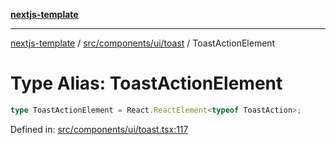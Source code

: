 [**nextjs-template**](README.md)

---

[nextjs-template](README.md) / [src/components/ui/toast](src.components.ui.toast.md) / ToastActionElement

# Type Alias: ToastActionElement

```ts
type ToastActionElement = React.ReactElement<typeof ToastAction>;
```

Defined in: [src/components/ui/toast.tsx:117](https://github.com/mariolim96/Easy-Check-In/blob/e840a4393cceae48bed5204292fc61d73f9f5dbb/src/components/ui/toast.tsx#L117)
